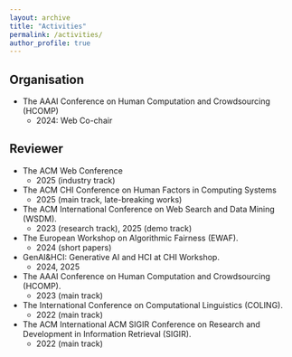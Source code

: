 ```yaml
---
layout: archive
title: "Activities"
permalink: /activities/
author_profile: true
---
```


## Organisation
- The AAAI Conference on Human Computation and Crowdsourcing (HCOMP)
  - 2024: Web Co-chair

## Reviewer
- The ACM Web Conference
  - 2025 (industry track)
- The ACM CHI Conference on Human Factors in Computing Systems
  - 2025 (main track, late-breaking works)
- The ACM International Conference on Web Search and Data Mining (WSDM).
  - 2023 (research track), 2025 (demo track)
- The European Workshop on Algorithmic Fairness (EWAF).
  - 2024 (short papers)
- GenAI&HCI: Generative AI and HCI at CHI Workshop.
  - 2024, 2025
- The AAAI Conference on Human Computation and Crowdsourcing (HCOMP).
  - 2023 (main track)
- The International Conference on Computational Linguistics (COLING).
  - 2022 (main track)
- The ACM International ACM SIGIR Conference on Research and Development in Information Retrieval (SIGIR).
  - 2022 (main track)
